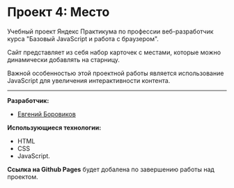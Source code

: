 # **Проект 4: Место**
Учебный проект Яндекс Практикума по профессии веб-разработчик курса "Базовый JavaScript и работа с браузером".

Сайт представляет из себя набор карточек с местами, которые можно динамически добавлять на старницу.

Важной особенностью этой проектной работы является использование JavaScript для увеличения интерактивности контента.

-----
**Разработчик:**
* [Евгений Боровиков](https://github.com/evvlboro)

**Использующиеся технологии:**
* HTML
* CSS
* JavaScript.

**Ссылка на Github Pages** будет добалена по завершению работы над проектом.
